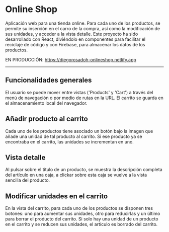 # Online Shop

Aplicación web para una tienda online. Para cada uno de los productos, se permite su inserción en el carro de la compra, así como la modificación de sus unidades, y acceder a la vista detalle.
Este proyecto ha sido desarrollado con React, diviéndolo en componentes para facilitar el reciclaje de código y con Firebase, para almacenar los datos de los productos.

EN PRODUCCIÓN: https://diegorosadoh-onlineshop.netlify.app
<hr>

## Funcionalidades generales
El usuario se puede mover entre vistas ('Products' y 'Cart') a través del menú de navegación o por medio de rutas en la URL. El carrito se guarda en el almacenamiento local del navegador.

## Añadir producto al carrito
Cada uno de los productos tiene asociado un botón bajo la imagen que añade una unidad de tal producto al carrito. Si ese producto ya se encontraba en el carrito, las unidades se incrementan en uno.

## Vista detalle
Al pulsar sobre el título de un producto, se muestra la descripción completa del artículo en una caja, a clickar sobre esta caja se vuelve a la vista sencilla del producto.

## Modificar unidades en el carrito
En la vista del carrito, para cada uno de los productos se disponen tres botones: uno para aumentar sus unidades, otro para reducirlas y un último para borrar el producto del carrito. Si solo hay una unidad de un producto en el carrito y se reducen sus unidades, el artículo es borrado del carrito.
